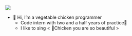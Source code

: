 ![](https://img1.baidu.com/it/u=4163694445,4021145866&fm=253&fmt=auto&app=138&f=PNG?w=1234&h=500)

- 👋 Hi, I’m a vegetable chicken programmer  
  - Code intern with two and a half years of practice:eyes:
  - I like to sing < 🐣Chicken you are so beautiful >




<!---
PeterFive/PeterFive is a ✨ special ✨ repository because its `README.md` (this file) appears on your GitHub profile.
You can click the Preview link to take a look at your changes.
--->
